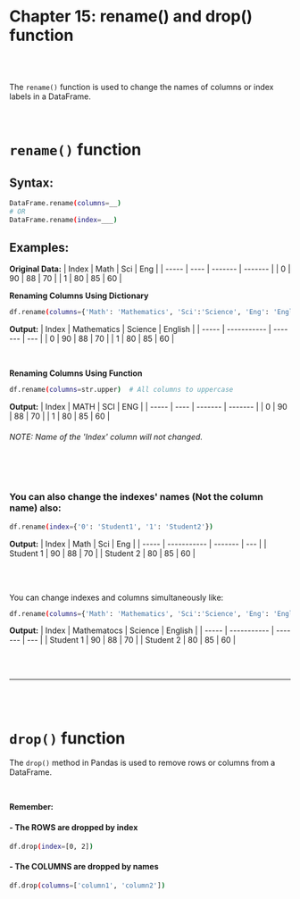 #
# Chapter 15: rename() and drop() function

<br>
<br>

The `rename()` function is used to change the names of columns or index labels in a DataFrame.

<br>

# `rename()` function

## Syntax:
```bash
DataFrame.rename(columns=__)
# OR
DataFrame.rename(index=___)
```


## Examples:
**Original Data:**
| Index | Math | Sci     | Eng     |
| ----- | ---- | ------- | ------- |
| 0     | 90   | 88      | 70      |
| 1     | 80   | 85      | 60      |
<br>

**Renaming Columns Using Dictionary**
```bash
df.rename(columns={'Math': 'Mathematics', 'Sci':'Science', 'Eng': 'English'})
```
**Output:**
| Index | Mathematics | Science | English |
| ----- | ----------- | ------- | --- |
| 0     | 90          | 88      | 70  |
| 1     | 80          | 85      | 60  |

<br>


**Renaming Columns Using Function**
```bash
df.rename(columns=str.upper)  # All columns to uppercase
```

**Output:**
| Index | MATH | SCI     | ENG     |
| ----- | ---- | ------- | ------- |
| 0     | 90   | 88      | 70      |
| 1     | 80   | 85      | 60      |
###### NOTE: Name of the 'Index' column will not changed.

<br>
<br>

### You can also change the indexes' names (Not the column name) also:
```bash
df.rename(index={'0': 'Student1', '1': 'Student2'})
```
**Output:**
| Index | Math  | Sci | Eng |
| ----- | ----------- | ------- | --- |
| Student 1     | 90          | 88      | 70  |
| Student 2     | 80          | 85      | 60  |


<br>

<br>

You can change indexes and columns simultaneously like:
```bash
df.rename(columns={'Math': 'Mathematics', 'Sci':'Science', 'Eng': 'English'}, index={'0': 'Student1', '1': 'Student2'})
```
**Output:**
| Index | Mathematocs  | Science | English |
| ----- | ----------- | ------- | --- |
| Student 1     | 90          | 88      | 70  |
| Student 2     | 80          | 85      | 60  |

<br>
<br>

---

<br>
<br>

# `drop()` function

The `drop()` method in Pandas is used to remove rows or columns from a DataFrame.

<br>

**Remember:**
#### - The ROWS are dropped by index
```bash
df.drop(index=[0, 2])
```
#### - The COLUMNS are dropped by names
```bash
df.drop(columns=['column1', 'column2'])
```

<br>

